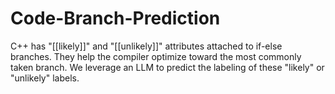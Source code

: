 # Code-Branch-Prediction
C++ has "[[likely]]" and "[[unlikely]]" attributes attached to if-else branches. They help the compiler optimize toward the most commonly taken branch. We leverage an LLM to predict the labeling of these "likely" or "unlikely" labels.
